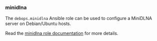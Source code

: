 ### minidlna

The `debops.minidlna` Ansible role can be used to configure a MiniDLNA
server on Debian/Ubuntu hosts.

Read the [minidlna role documentation](https://docs.debops.org/en/master/ansible/roles/minidlna/) for more details.
